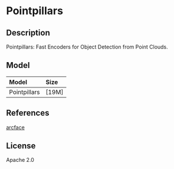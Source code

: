 <!--- SPDX-License-Identifier: Apache-2.0 -->

# Pointpillars

## Description

Pointpillars: Fast Encoders for Object Detection from Point Clouds.

## Model

|Model                      |Size                                                                                        |
|:--------------------------|:-------------------------------------------------------------------------------------------|
|Pointpillars               |[19M]                                                                                       |

## References

[arcface](https://github.com/open-mmlab/mmdetection3d/tree/master/configs/pointpillars)

## License

Apache 2.0
